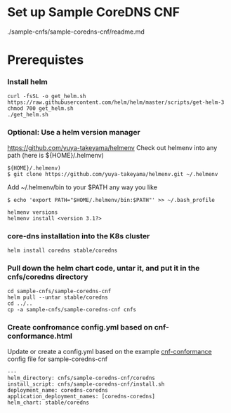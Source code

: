 # Set up Sample CoreDNS CNF
./sample-cnfs/sample-coredns-cnf/readme.md
# Prerequistes
### Install helm
```
curl -fsSL -o get_helm.sh https://raw.githubusercontent.com/helm/helm/master/scripts/get-helm-3
chmod 700 get_helm.sh
./get_helm.sh
```
### Optional: Use a helm version manager
https://github.com/yuya-takeyama/helmenv
Check out helmenv into any path (here is ${HOME}/.helmenv)
```
${HOME}/.helmenv)
$ git clone https://github.com/yuya-takeyama/helmenv.git ~/.helmenv
```
Add ~/.helmenv/bin to your $PATH any way you like
```
$ echo 'export PATH="$HOME/.helmenv/bin:$PATH"' >> ~/.bash_profile
```
```
helmenv versions 
helmenv install <version 3.1?>
```

### core-dns installation into the K8s cluster
```
helm install coredns stable/coredns
```
### Pull down the helm chart code, untar it, and put it in the cnfs/coredns directory
```
cd sample-cnfs/sample-coredns-cnf
helm pull --untar stable/coredns
cd ../..
cp -a sample-cnfs/sample-coredns-cnf cnfs
```
### Create confromance config.yml based on cnf-conformance.html

Update or create a config.yml based on the example [cnf-conformance](sample-cnfs/sample-coredns-cnf/cnf-conformance.yml) config file for sample-coredns-cnf
```
---
helm_directory: cnfs/sample-coredns-cnf/coredns
install_script: cnfs/sample-coredns-cnf/install.sh
deployment_name: coredns-coredns
application_deployment_names: [coredns-coredns]
helm_chart: stable/coredns 
```
